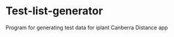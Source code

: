 Test-list-generator
===================

Program for generating test data for iplant Canberra Distance app
